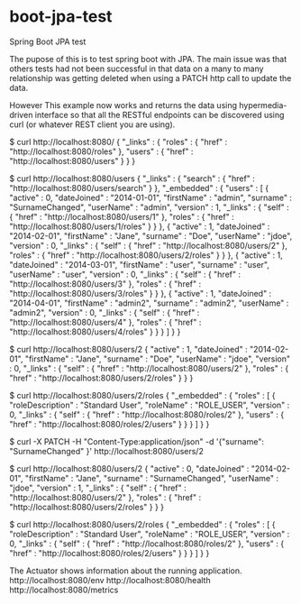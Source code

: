boot-jpa-test
=============

Spring Boot JPA test

The pupose of this is to test spring boot with JPA. The main issue was that others tests had not
been successful in that data on a many to many relationship was getting deleted when using a PATCH http
call to update the data.

However This example now works and returns the data using hypermedia-driven interface so that all the RESTful
endpoints can be discovered using curl (or whatever REST client you are using).


$ curl http://localhost:8080/
{
  "_links" : {
    "roles" : {
      "href" : "http://localhost:8080/roles"
    },
    "users" : {
      "href" : "http://localhost:8080/users"
    }
  }
}

$ curl http://localhost:8080/users
{
  "_links" : {
    "search" : {
      "href" : "http://localhost:8080/users/search"
    }
  },
  "_embedded" : {
    "users" : [ {
      "active" : 0,
      "dateJoined" : "2014-01-01",
      "firstName" : "admin",
      "surname" : "SurnameChanged",
      "userName" : "admin",
      "version" : 1,
      "_links" : {
        "self" : {
          "href" : "http://localhost:8080/users/1"
        },
        "roles" : {
          "href" : "http://localhost:8080/users/1/roles"
        }
      }
    }, {
      "active" : 1,
      "dateJoined" : "2014-02-01",
      "firstName" : "Jane",
      "surname" : "Doe",
      "userName" : "jdoe",
      "version" : 0,
      "_links" : {
        "self" : {
          "href" : "http://localhost:8080/users/2"
        },
        "roles" : {
          "href" : "http://localhost:8080/users/2/roles"
        }
      }
    }, {
      "active" : 1,
      "dateJoined" : "2014-03-01",
      "firstName" : "user",
      "surname" : "user",
      "userName" : "user",
      "version" : 0,
      "_links" : {
        "self" : {
          "href" : "http://localhost:8080/users/3"
        },
        "roles" : {
          "href" : "http://localhost:8080/users/3/roles"
        }
      }
    }, {
      "active" : 1,
      "dateJoined" : "2014-04-01",
      "firstName" : "admin2",
      "surname" : "admin2",
      "userName" : "admin2",
      "version" : 0,
      "_links" : {
        "self" : {
          "href" : "http://localhost:8080/users/4"
        },
        "roles" : {
          "href" : "http://localhost:8080/users/4/roles"
        }
      }
    } ]
  }
}


$ curl http://localhost:8080/users/2
{
  "active" : 1,
  "dateJoined" : "2014-02-01",
  "firstName" : "Jane",
  "surname" : "Doe",
  "userName" : "jdoe",
  "version" : 0,
  "_links" : {
    "self" : {
      "href" : "http://localhost:8080/users/2"
    },
    "roles" : {
      "href" : "http://localhost:8080/users/2/roles"
    }
  }
}



$ curl http://localhost:8080/users/2/roles
{
  "_embedded" : {
    "roles" : [ {
      "roleDescription" : "Standard User",
      "roleName" : "ROLE_USER",
      "version" : 0,
      "_links" : {
        "self" : {
          "href" : "http://localhost:8080/roles/2"
        },
        "users" : {
          "href" : "http://localhost:8080/roles/2/users"
        }
      }
    } ]
  }
}

$ curl -X PATCH -H "Content-Type:application/json" -d  '{"surname": "SurnameChanged" }' http://localhost:8080/users/2

$ curl http://localhost:8080/users/2
{
  "active" : 0,
  "dateJoined" : "2014-02-01",
  "firstName" : "Jane",
  "surname" : "SurnameChanged",
  "userName" : "jdoe",
  "version" : 1,
  "_links" : {
    "self" : {
      "href" : "http://localhost:8080/users/2"
    },
    "roles" : {
      "href" : "http://localhost:8080/users/2/roles"
    }
  }
}



$ curl http://localhost:8080/users/2/roles
{
  "_embedded" : {
    "roles" : [ {
      "roleDescription" : "Standard User",
      "roleName" : "ROLE_USER",
      "version" : 0,
      "_links" : {
        "self" : {
          "href" : "http://localhost:8080/roles/2"
        },
        "users" : {
          "href" : "http://localhost:8080/roles/2/users"
        }
      }
    } ]
  }
}

The Actuator shows information about the running application.
http://localhost:8080/env
http://localhost:8080/health
http://localhost:8080/metrics